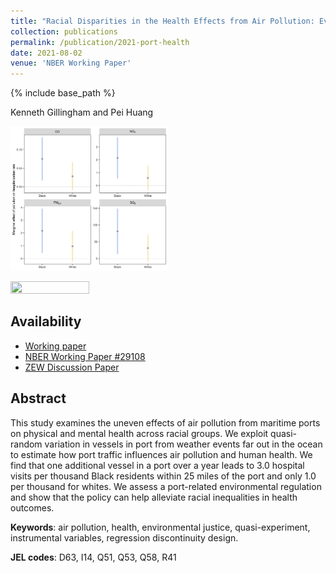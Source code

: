 ```yaml
---
title: "Racial Disparities in the Health Effects from Air Pollution: Evidence from Ports"
collection: publications
permalink: /publication/2021-port-health
date: 2021-08-02
venue: 'NBER Working Paper'
---
```

{% include base_path %}

Kenneth Gillingham and Pei Huang

<img src="/images/paper-2021-port-health.png" alt="Marginal damage of air pollution by race" width=50% height=50%>

<p><img src="https://pei-huang.github.io/images/paper-2021-port-health.png" width=50% height=50% /></p>

## Availability

- [Working paper](/files/2021_WP_Port_Health.pdf)
- [NBER Working Paper #29108](https://www.nber.org/papers/w29108)
- [ZEW Discussion Paper](https://www.zew.de/publikationen/racial-disparities-in-the-health-effects-from-air-pollution-evidence-from-ports)

## Abstract

This study examines the uneven effects of air pollution from maritime ports on physical and mental health across racial groups. We exploit quasi-random variation in vessels in port from weather events far out in the ocean to estimate how port traffic influences air pollution and human health. We find that one additional vessel in a port over a year leads to 3.0 hospital visits per thousand Black residents within 25 miles of the port and only 1.0 per thousand for whites. We assess a port-related environmental regulation and show that the policy can help alleviate racial inequalities in health outcomes.

**Keywords**: air pollution, health, environmental justice, quasi-experiment, instrumental variables, regression discontinuity design.

**JEL codes**: D63, I14, Q51, Q53, Q58, R41